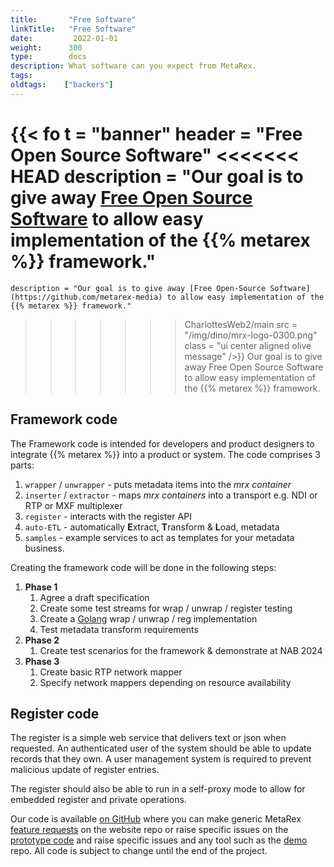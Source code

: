 ```yaml
---
title:       "Free Software"
linkTitle:   "Free Software"
date:         2022-01-01
weight:      300
type:        docs
description: What software can you expect from MetaRex.
tags: 
oldtags:    ["backers"]
---
```

{{< fo t = "banner"
    header = "Free Open Source Software"
<<<<<<< HEAD
    description = "Our goal is to give away [Free Open Source Software](https://github.com/metarex-media) to allow easy implementation of the {{% metarex %}} framework."
=======
    description = "Our goal is to give away [Free Open-Source Software](https://github.com/metarex-media) to allow easy implementation of the {{% metarex %}} framework."
>>>>>>> CharlottesWeb2/main
    src = "/img/dino/mrx-logo-0300.png"
    class = "ui center aligned olive message"
/>}}
Our goal is to give away Free Open Source Software to allow easy implementation
of the {{% metarex %}} framework.

## Framework code

The Framework code is intended for developers and product designers to integrate {{% metarex %}} into a product or system. The code comprises 3 parts:

1. `wrapper` / `unwrapper` - puts metadata items into the _mrx container_
1. `inserter` / `extractor` - maps _mrx containers_ into a transport e.g. NDI or RTP or MXF multiplexer
1. `register` - interacts with the register API
1. `auto-ETL` - automatically <strong><span class="ui red text">E</span></strong>xtract, <strong><span class="ui red text">T</span></strong>ransform & <strong><span class="ui red text">L</span></strong>oad, metadata
1. `samples` - example services to act as templates for your metadata business.

Creating the framework code will be done in the following steps:

1. **Phase 1**
   1. Agree a draft specification
   1. Create some test streams for wrap / unwrap / register testing
   1. Create a [Golang](https://go.dev/) wrap / unwrap / reg implementation
   1. Test metadata transform requirements
2. **Phase 2**
   1. Create test scenarios for the framework & demonstrate at NAB 2024
3. **Phase 3**
   1. Create basic RTP network mapper
   1. Specify network mappers depending on resource availability

## Register code

The register is a simple web service that delivers text or json when requested.
An authenticated user of the system should be able to update records that they
own. A user management system is required to prevent malicious update of
register entries.

The register should also be able to run in a self-proxy mode to allow for
embedded register and private operations.

Our code is available [on GitHub][1] where you can make generic MetaRex [feature requests][w] on the website repo or raise specific issues on the [prototype code][r] and raise  specific issues and any tool such as the [demo][d] repo. All code is subject to change until the end of the project.

[1]: https://github.com/metarex-media
[d]: https://github.com/metarex-media/mrx-demo/issues
[w]: https://github.com/metarex-media/www-metarex-media/issues
[r]: https://github.com/orgs/metarex-media/repositories